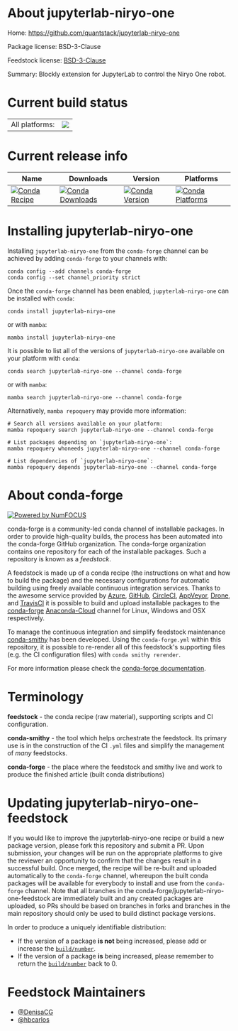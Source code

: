 About jupyterlab-niryo-one
==========================

Home: https://github.com/quantstack/jupyterlab-niryo-one

Package license: BSD-3-Clause

Feedstock license: [BSD-3-Clause](https://github.com/conda-forge/jupyterlab-niryo-one-feedstock/blob/main/LICENSE.txt)

Summary: Blockly extension for JupyterLab to control the Niryo One robot.

Current build status
====================


<table><tr><td>All platforms:</td>
    <td>
      <a href="https://dev.azure.com/conda-forge/feedstock-builds/_build/latest?definitionId=16815&branchName=main">
        <img src="https://dev.azure.com/conda-forge/feedstock-builds/_apis/build/status/jupyterlab-niryo-one-feedstock?branchName=main">
      </a>
    </td>
  </tr>
</table>

Current release info
====================

| Name | Downloads | Version | Platforms |
| --- | --- | --- | --- |
| [![Conda Recipe](https://img.shields.io/badge/recipe-jupyterlab--niryo--one-green.svg)](https://anaconda.org/conda-forge/jupyterlab-niryo-one) | [![Conda Downloads](https://img.shields.io/conda/dn/conda-forge/jupyterlab-niryo-one.svg)](https://anaconda.org/conda-forge/jupyterlab-niryo-one) | [![Conda Version](https://img.shields.io/conda/vn/conda-forge/jupyterlab-niryo-one.svg)](https://anaconda.org/conda-forge/jupyterlab-niryo-one) | [![Conda Platforms](https://img.shields.io/conda/pn/conda-forge/jupyterlab-niryo-one.svg)](https://anaconda.org/conda-forge/jupyterlab-niryo-one) |

Installing jupyterlab-niryo-one
===============================

Installing `jupyterlab-niryo-one` from the `conda-forge` channel can be achieved by adding `conda-forge` to your channels with:

```
conda config --add channels conda-forge
conda config --set channel_priority strict
```

Once the `conda-forge` channel has been enabled, `jupyterlab-niryo-one` can be installed with `conda`:

```
conda install jupyterlab-niryo-one
```

or with `mamba`:

```
mamba install jupyterlab-niryo-one
```

It is possible to list all of the versions of `jupyterlab-niryo-one` available on your platform with `conda`:

```
conda search jupyterlab-niryo-one --channel conda-forge
```

or with `mamba`:

```
mamba search jupyterlab-niryo-one --channel conda-forge
```

Alternatively, `mamba repoquery` may provide more information:

```
# Search all versions available on your platform:
mamba repoquery search jupyterlab-niryo-one --channel conda-forge

# List packages depending on `jupyterlab-niryo-one`:
mamba repoquery whoneeds jupyterlab-niryo-one --channel conda-forge

# List dependencies of `jupyterlab-niryo-one`:
mamba repoquery depends jupyterlab-niryo-one --channel conda-forge
```


About conda-forge
=================

[![Powered by
NumFOCUS](https://img.shields.io/badge/powered%20by-NumFOCUS-orange.svg?style=flat&colorA=E1523D&colorB=007D8A)](https://numfocus.org)

conda-forge is a community-led conda channel of installable packages.
In order to provide high-quality builds, the process has been automated into the
conda-forge GitHub organization. The conda-forge organization contains one repository
for each of the installable packages. Such a repository is known as a *feedstock*.

A feedstock is made up of a conda recipe (the instructions on what and how to build
the package) and the necessary configurations for automatic building using freely
available continuous integration services. Thanks to the awesome service provided by
[Azure](https://azure.microsoft.com/en-us/services/devops/), [GitHub](https://github.com/),
[CircleCI](https://circleci.com/), [AppVeyor](https://www.appveyor.com/),
[Drone](https://cloud.drone.io/welcome), and [TravisCI](https://travis-ci.com/)
it is possible to build and upload installable packages to the
[conda-forge](https://anaconda.org/conda-forge) [Anaconda-Cloud](https://anaconda.org/)
channel for Linux, Windows and OSX respectively.

To manage the continuous integration and simplify feedstock maintenance
[conda-smithy](https://github.com/conda-forge/conda-smithy) has been developed.
Using the ``conda-forge.yml`` within this repository, it is possible to re-render all of
this feedstock's supporting files (e.g. the CI configuration files) with ``conda smithy rerender``.

For more information please check the [conda-forge documentation](https://conda-forge.org/docs/).

Terminology
===========

**feedstock** - the conda recipe (raw material), supporting scripts and CI configuration.

**conda-smithy** - the tool which helps orchestrate the feedstock.
                   Its primary use is in the construction of the CI ``.yml`` files
                   and simplify the management of *many* feedstocks.

**conda-forge** - the place where the feedstock and smithy live and work to
                  produce the finished article (built conda distributions)


Updating jupyterlab-niryo-one-feedstock
=======================================

If you would like to improve the jupyterlab-niryo-one recipe or build a new
package version, please fork this repository and submit a PR. Upon submission,
your changes will be run on the appropriate platforms to give the reviewer an
opportunity to confirm that the changes result in a successful build. Once
merged, the recipe will be re-built and uploaded automatically to the
`conda-forge` channel, whereupon the built conda packages will be available for
everybody to install and use from the `conda-forge` channel.
Note that all branches in the conda-forge/jupyterlab-niryo-one-feedstock are
immediately built and any created packages are uploaded, so PRs should be based
on branches in forks and branches in the main repository should only be used to
build distinct package versions.

In order to produce a uniquely identifiable distribution:
 * If the version of a package **is not** being increased, please add or increase
   the [``build/number``](https://docs.conda.io/projects/conda-build/en/latest/resources/define-metadata.html#build-number-and-string).
 * If the version of a package **is** being increased, please remember to return
   the [``build/number``](https://docs.conda.io/projects/conda-build/en/latest/resources/define-metadata.html#build-number-and-string)
   back to 0.

Feedstock Maintainers
=====================

* [@DenisaCG](https://github.com/DenisaCG/)
* [@hbcarlos](https://github.com/hbcarlos/)

